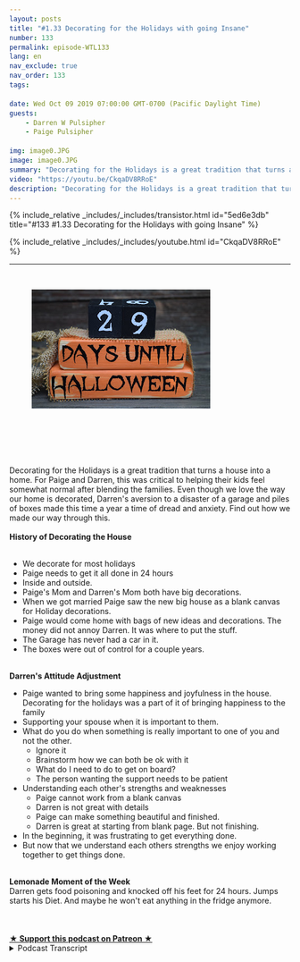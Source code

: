 ```yaml
---
layout: posts
title: "#1.33 Decorating for the Holidays with going Insane"
number: 133
permalink: episode-WTL133
lang: en
nav_exclude: true
nav_order: 133
tags:

date: Wed Oct 09 2019 07:00:00 GMT-0700 (Pacific Daylight Time)
guests:
    - Darren W Pulsipher
    - Paige Pulsipher

img: image0.JPG
image: image0.JPG
summary: "Decorating for the Holidays is a great tradition that turns a house into a home. For Paige and Darren, this was critical to helping their kids feel somewhat normal after blending the families. Even though we love the way our home is decorated, Darren's aversion to a disaster of a garage and piles of boxes made this time a year a time of dread and anxiety. Find out how we made our way through this."
video: "https://youtu.be/CkqaDV8RRoE"
description: "Decorating for the Holidays is a great tradition that turns a house into a home. For Paige and Darren, this was critical to helping their kids feel somewhat normal after blending the families. Even though we love the way our home is decorated, Darren's aversion to a disaster of a garage and piles of boxes made this time a year a time of dread and anxiety. Find out how we made our way through this."
---
```


<div>
{% include_relative _includes/_includes/transistor.html id="5ed6e3db" title="#133 #1.33 Decorating for the Holidays with going Insane" %}

{% include_relative _includes/_includes/youtube.html id="CkqaDV8RRoE" %}
</div>

---

<html><head></head><body><div><br><figure data-trix-attachment="{&quot;contentType&quot;:&quot;image&quot;,&quot;height&quot;:213,&quot;url&quot;:&quot;https://1.bp.blogspot.com/-bIs7DaaonZo/XZ1RwpwqZ7I/AAAAAAAFEn4/HcKmwueYNskek4KsgffDfwHgarsu8hhEACNcBGAsYHQ/s320/DSC_0437.JPG&quot;,&quot;width&quot;:320}" data-trix-content-type="image" class="attachment attachment--preview"><img src="./image0.JPG" width="320" height="213"><figcaption class="attachment__caption"></figcaption></figure><br><a href="https://www.etsy.com/listing/731161731/halloween-countdown-orange-and-black?ga_order=most_relevant&amp;ga_search_type=all&amp;ga_view_type=gallery&amp;ga_search_query=Halloween+Countdown+blocks&amp;ref=sr_gallery-1-2&amp;organic_search_click=1&amp;frs=1"><br><br></a><br></div><div><br></div><div>Decorating for the Holidays is a great tradition that turns a house into a home. For Paige and Darren, this was critical to helping their kids feel somewhat normal after blending the families. Even though we love the way our home is decorated, Darren's aversion to a disaster of a garage and piles of boxes made this time a year a time of dread and anxiety. Find out how we made our way through this.</div><div><strong><br>History of Decorating the House<br></strong><br></div><ul><li>We decorate for most holidays</li><li>Paige needs to get it all done in 24 hours</li><li>Inside and outside.</li><li>Paige's Mom and Darren's Mom both have big decorations.</li><li>When we got married Paige saw the new big house as a blank canvas for Holiday decorations.</li><li>Paige would come home with bags of new ideas and decorations. The money did not annoy Darren. It was where to put the stuff.</li><li>The Garage has never had a car in it.</li><li>The boxes were out of control for a couple years.</li></ul><div><strong><br>Darren's Attitude Adjustment</strong></div><ul><li>Paige wanted to bring some happiness and joyfulness in the house. Decorating for the holidays was a part of it of bringing happiness to the family</li><li>Supporting your spouse when it is important to them.</li><li>What do you do when something is really important to one of you and not the other.<ul><li>Ignore it</li><li>Brainstorm how we can both be ok with it</li><li>What do I need to do to get on board?</li><li>The person wanting the support needs to be patient</li></ul></li><li>Understanding each other's strengths and weaknesses<ul><li>Paige cannot work from a blank canvas</li><li>Darren is not great with details</li><li>Paige can make something beautiful and finished.</li><li>Darren is great at starting from blank page. But not finishing.</li></ul></li><li>In the beginning, it was frustrating to get everything done.&nbsp;</li><li>But now that we understand each others strengths we enjoy working together to get things done.</li></ul><div><strong><br>Lemonade Moment of the Week</strong></div><div>Darren gets food poisoning and knocked off his feet for 24 hours. Jumps starts his Diet. And maybe he won't eat anything in the fridge anymore.</div><div><br></div><div><br><br></div>
<strong>
  <a href="https://www.patreon.com/wheresthelemonade" target="_donate" rel="payment" title="★ Support this podcast on Patreon ★">★ Support this podcast on Patreon ★</a>
</strong></body></html>

<details>
<summary> Podcast Transcript </summary>

<p></p>

</details>
